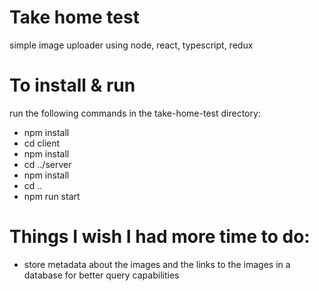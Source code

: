 # Take home test
simple image uploader using node, react, typescript, redux

# To install & run
run the following commands in the take-home-test directory:
* npm install
* cd client 
* npm install 
* cd ../server 
* npm install
* cd ..
* npm run start

# Things I wish I had more time to do:
* store metadata about the images and the links to the images in a database for better query capabilities